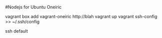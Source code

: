 #Nodejs for Ubuntu Oneiric

vagrant box add vagrant-oneiric http://blah
vagrant up
vagrant ssh-config >> ~/.ssh/config

ssh default


